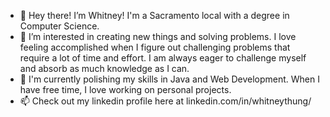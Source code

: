 - 👋 Hey there! I’m Whitney! I'm a Sacramento local with a degree in Computer Science.
- 👀 I’m interested in creating new things and solving problems. I love feeling accomplished when I figure out challenging problems that require a lot of time and effort. I am always eager to challenge myself and absorb as much knowledge as I can.
- 🌱 I'm currently polishing my skills in Java and Web Development. When I have free time, I love working on personal projects.
- 📫 Check out my linkedin profile here at
 linkedin.com/in/whitneythung/

<!---
whitnayayay/whitnayayay is a ✨ special ✨ repository because its `README.md` (this file) appears on your GitHub profile.
You can click the Preview link to take a look at your changes.
--->
